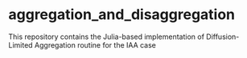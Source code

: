 # aggregation_and_disaggregation
This repository contains the Julia-based implementation of Diffusion-Limited Aggregation routine for the IAA case
